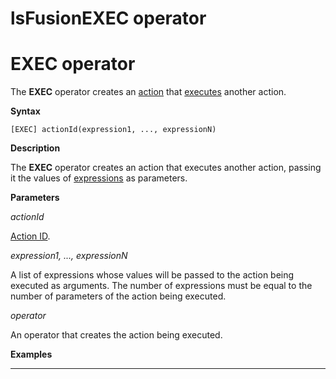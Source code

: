 # lsFusionEXEC operator

# EXEC operator

The **EXEC** operator creates an [action](lsFusionActions.md) that [executes](lsFusionCall_EXEC_.md) another action.

**Syntax**

    [EXEC] actionId(expression1, ..., expressionN)

**Description**

The **EXEC** operator creates an action that executes another action, passing it the values of [expressions](lsFusionExpression.md) as parameters.

**Parameters**

*actionId*

[Action ID](IDs_1573053.html#IDs-propertyid). 

*expression1, ..., expressionN*

A list of expressions whose values will be passed to the action being executed as arguments. The number of expressions must be equal to the number of parameters of the action being executed.

*operator*

An operator that creates the action being executed.

**Examples**

************************************



  
